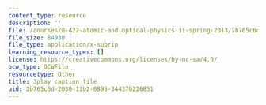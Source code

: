 ```yaml
---
content_type: resource
description: ''
file: /courses/8-422-atomic-and-optical-physics-ii-spring-2013/2b765c6d203011b2689534437b226851_Agu68RGaoWM.srt
file_size: 84930
file_type: application/x-subrip
learning_resource_types: []
license: https://creativecommons.org/licenses/by-nc-sa/4.0/
ocw_type: OCWFile
resourcetype: Other
title: 3play caption file
uid: 2b765c6d-2030-11b2-6895-34437b226851
---
```

